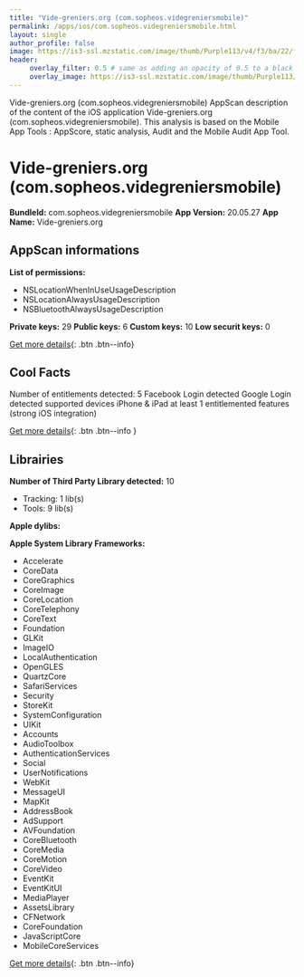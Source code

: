 ```yaml
---
title: "Vide-greniers.org (com.sopheos.videgreniersmobile)"
permalink: /apps/ios/com.sopheos.videgreniersmobile.html
layout: single
author_profile: false
image: https://is3-ssl.mzstatic.com/image/thumb/Purple113/v4/f3/ba/22/f3ba2249-8d8a-1d01-8d69-f9f7683babd2/AppIcon-0-0-1x_U007emarketing-0-0-0-10-0-0-sRGB-0-0-0-GLES2_U002c0-512MB-85-220-0-0.png/512x512bb.jpg
header: 
     overlay_filter: 0.5 # same as adding an opacity of 0.5 to a black background
     overlay_image: https://is3-ssl.mzstatic.com/image/thumb/Purple113/v4/f3/ba/22/f3ba2249-8d8a-1d01-8d69-f9f7683babd2/AppIcon-0-0-1x_U007emarketing-0-0-0-10-0-0-sRGB-0-0-0-GLES2_U002c0-512MB-85-220-0-0.png/512x512bb.jpg
---
```

Vide-greniers.org (com.sopheos.videgreniersmobile) AppScan description of the content of the iOS application Vide-greniers.org (com.sopheos.videgreniersmobile). This analysis is based on the Mobile App Tools : AppScore, static analysis, Audit and the Mobile Audit App Tool.

# Vide-greniers.org (com.sopheos.videgreniersmobile)

**BundleId:** com.sopheos.videgreniersmobile
**App Version:** 20.05.27
**App Name:** Vide-greniers.org


## AppScan informations 

**List of permissions:** 
- NSLocationWhenInUseUsageDescription
- NSLocationAlwaysUsageDescription
- NSBluetoothAlwaysUsageDescription
  
  
**Private keys:** 29
**Public keys:** 6
**Custom keys:** 10
**Low securit keys:** 0
  
[Get more details](/pricing.html){: .btn .btn--info}

## Cool Facts

Number of entitlements detected: 5
Facebook Login detected
Google Login detected
supported devices iPhone & iPad
at least 1 entitlemented features (strong iOS integration)
  
[Get more details](/pricing.html){: .btn .btn--info }

## Librairies 
**Number of Third Party Library detected:** 10
- Tracking: 1 lib(s)
- Tools: 9 lib(s)


**Apple dylibs:**


**Apple System Library Frameworks:**
- Accelerate
- CoreData
- CoreGraphics
- CoreImage
- CoreLocation
- CoreTelephony
- CoreText
- Foundation
- GLKit
- ImageIO
- LocalAuthentication
- OpenGLES
- QuartzCore
- SafariServices
- Security
- StoreKit
- SystemConfiguration
- UIKit
- Accounts
- AudioToolbox
- AuthenticationServices
- Social
- UserNotifications
- WebKit
- MessageUI
- MapKit
- AddressBook
- AdSupport
- AVFoundation
- CoreBluetooth
- CoreMedia
- CoreMotion
- CoreVideo
- EventKit
- EventKitUI
- MediaPlayer
- AssetsLibrary
- CFNetwork
- CoreFoundation
- JavaScriptCore
- MobileCoreServices


  
[Get more details](/pricing.html){: .btn .btn--info}

